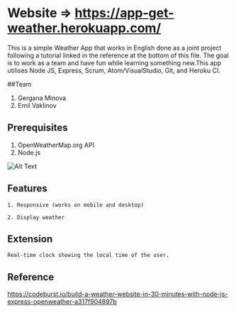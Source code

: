 # Website => https://app-get-weather.herokuapp.com/

This is a simple Weather App that works in English done as a joint project following a tutorial linked in the reference at the bottom of this file. The goal is to work as a team and have fun while learning something new.This app utilises Node JS, Express, Scrum, Atom/VisualStudio, Git, and Heroku CI. 

##Team

1. Gergana Minova
2. Emil Vaklinov

## Prerequisites

1. OpenWeatherMap.org API
2. Node.js 

![Alt Text](https://gminova.github.io/img/proj9.jpg)  

## Features

```
1. Responsive (works on mobile and desktop)  
```
```
2. Display weather 
```

## Extension
```
Real-time clock showing the local time of the user.
```

## Reference

https://codeburst.io/build-a-weather-website-in-30-minutes-with-node-js-express-openweather-a317f904897b 
